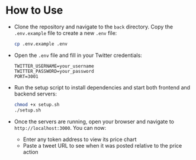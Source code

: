# How to Use

* Clone the repository and navigate to the `back` directory. Copy the `.env.example` file to create a new `.env` file:
  ```bash
  cp .env.example .env
  ```

* Open the `.env` file and fill in your Twitter credentials:
  ```
  TWITTER_USERNAME=your_username
  TWITTER_PASSWORD=your_password
  PORT=3001
  ```

* Run the setup script to install dependencies and start both frontend and backend servers:
  ```bash
  chmod +x setup.sh
  ./setup.sh
  ```

* Once the servers are running, open your browser and navigate to `http://localhost:3000`. You can now:
  - Enter any token address to view its price chart
  - Paste a tweet URL to see when it was posted relative to the price action
